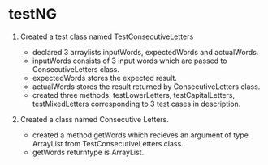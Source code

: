 # testNG

1. Created a test class named TestConsecutiveLetters 
    - declared 3 arraylists inputWords, expectedWords and actualWords.
    - inputWords consists of 3 input words which are passed to ConsecutiveLetters class.
    - expectedWords stores the expected result.
    - actualWords stores the result returned by ConsecutiveLetters class.
    - created three methods: testLowerLetters, testCapitalLetters, testMixedLetters corresponding to 3 test cases in description.

2. Created a class named Consecutive Letters.
    - created a method getWords which recieves an argument of type ArrayList from TestConsecutiveLetters class.
    - getWords returntype is ArrayList.
